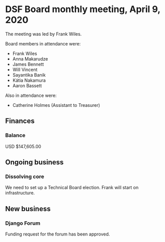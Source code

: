 # DSF Board monthly meeting, April 9, 2020

The meeting was led by Frank Wiles.

Board members in attendance were:

- Frank Wiles
- Anna Makarudze
- James Bennett
- Will Vincent
- Sayantika Banik
- Kátia Nakamura
- Aaron Bassett

Also in attendance were:

- Catherine Holmes (Assistant to Treasurer)

## Finances

### Balance

USD $147,605.00

## Ongoing business

### Dissolving core

We need to set up a Technical Board election. Frank will start on infrastructure.

## New business

### Django Forum

Funding request for the forum has been approved.
